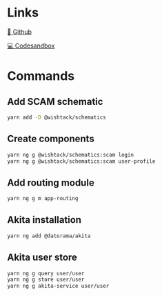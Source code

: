 # Links

[🐙 Github](https://github.com/wishtack-training/wt-training-angular/tree/2019-10-08)

[💻 Codesandbox](https://codesandbox.io/s/github/wishtack-training/wt-training-angular/tree/2019-10-08)

# Commands

## Add SCAM schematic

```sh
yarn add -D @wishtack/schematics
```

## Create components

```sh
yarn ng g @wishtack/schematics:scam login
yarn ng g @wishtack/schematics:scam user-profile
```

## Add routing module

```sh
yarn ng g m app-routing
```

## Akita installation

```sh
yarn ng add @datorama/akita
```

## Akita user store

```sh
yarn ng g query user/user
yarn ng g store user/user
yarn ng g akita-service user/user
```
